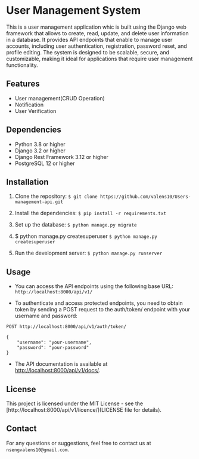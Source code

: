 # User Management System

This is a user management application whic is built using the Django web framework that allows to create, read, update, and delete user information in a database. It provides API endpoints that enable to manage user accounts, including user authentication, registration, password reset, and profile editing. The system is designed to be scalable, secure, and customizable, making it ideal for applications that require user management functionality.


## Features

- User management(CRUD Operation)
- Notification
- User Verification

## Dependencies

- Python 3.8 or higher
- Django 3.2 or higher
- Django Rest Framework 3.12 or higher
- PostgreSQL 12 or higher

## Installation

1. Clone the repository:
`$ git clone https://github.com/valens10/Users-management-api.git`

2. Install the dependencies:
`$ pip install -r requirements.txt`

3. Set up the database:
`$ python manage.py migrate`

4. $ python manage.py createsuperuser
`$ python manage.py createsuperuser`

5. Run the development server:
`$ python manage.py runserver`


## Usage

- You can access the API endpoints using the following base URL:
`http://localhost:8000/api/v1/`


- To authenticate and access protected endpoints, you need to obtain token by sending a POST request to the auth/token/ endpoint with your username and password:

```
POST http://localhost:8000/api/v1/auth/token/

{
    "username": "your-username",
    "password": "your-password"
}

```
- The API documentation is available at [http://localhost:8000/api/v1/docs/](here).


## License

This project is licensed under the MIT License - see the [http://localhost:8000/api/v1/licence/](LICENSE file for details).

## Contact

For any questions or suggestions, feel free to contact us at `nsengvalens10@gmail.com`.